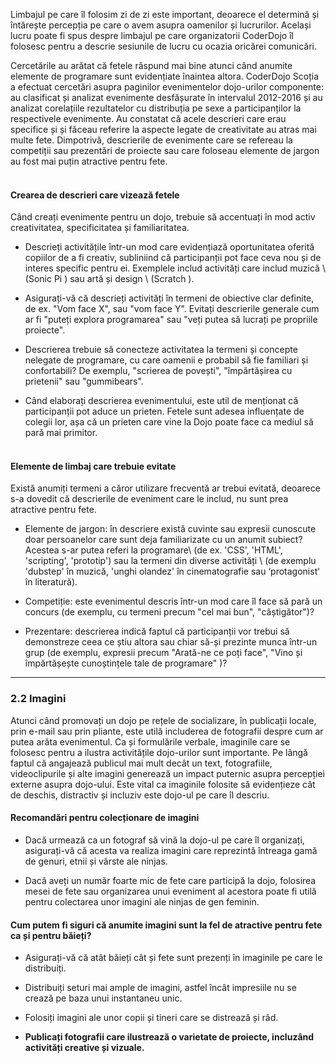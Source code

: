 Limbajul pe care îl folosim zi de zi este important, deoarece el determină și întărește percepția pe care o avem asupra oamenilor și lucrurilor. Același lucru poate fi spus despre limbajul pe care organizatorii CoderDojo îl folosesc pentru a descrie sesiunile de lucru cu ocazia oricărei comunicări. 

Cercetările au arătat că fetele răspund mai bine atunci când anumite elemente de programare sunt evidențiate înaintea altora. CoderDojo Scoția a efectuat cercetări asupra paginilor evenimentelor dojo-urilor componente: au clasificat și analizat evenimente desfășurate în intervalul 2012-2016 și au analizat corelațiile rezultatelor cu distribuția pe sexe a participanților la respectivele evenimente. Au constatat că acele descrieri care erau specifice și și făceau referire la aspecte legate de creativitate au atras mai multe fete. Dimpotrivă, descrierile de evenimente care se refereau la competiții sau prezentări de proiecte sau care foloseau elemente de jargon au fost mai puțin atractive pentru fete.
<br><br/>
#### Crearea de descrieri care vizează fetele

Când creați evenimente pentru un dojo, trebuie să accentuați în mod activ creativitatea, specificitatea și familiaritatea.

* Descrieți activitățile într-un mod care evidențiază oportunitatea oferită copiilor de a fi creativ, subliniind că participanții pot face ceva nou și de interes specific pentru ei. Exemplele includ activități care includ muzică \ (Sonic Pi \) sau artă și design \ (Scratch \).

* Asigurați-vă că descrieți activități în termeni de obiective clar definite, de ex. "Vom face X", sau "vom face Y". Evitați descrierile generale cum ar fi "puteți explora programarea" sau "veți putea să lucrați pe propriile proiecte".

* Descrierea trebuie să conecteze activitatea la termeni și concepte nelegate de programare, cu care oamenii e probabil să fie familiari și confortabili? De exemplu, "scrierea de povești", "împărtășirea cu prietenii" sau "gummibears".

* Când elaborați descrierea evenimentului, este util de menționat că participanții pot aduce un prieten. Fetele sunt adesea influențate de colegii lor, așa că un prieten care vine la Dojo poate face ca mediul să pară mai primitor.
<br><br/>

#### Elemente de limbaj care trebuie evitate

Există anumiți termeni a căror utilizare frecventă ar trebui evitată, deoarece s-a dovedit că descrierile de eveniment care le includ, nu sunt prea atractive pentru fete.

* Elemente de jargon: în descriere există cuvinte sau expresii cunoscute doar persoanelor care sunt deja familiarizate cu un anumit subiect? Acestea s-ar putea referi la programare\ (de ex. 'CSS', 'HTML', 'scripting', 'prototip'\) sau la termeni din diverse activități \ (de exemplu 'dubstep' în muzică, 'unghi olandez' în cinematografie sau ‘protagonist‘ în literatură\).

* Competiție: este evenimentul descris într-un mod care îl face să pară un concurs (de exemplu, cu termeni precum "cel mai bun", "câștigător")?

* Prezentare: descrierea indică faptul că participanții vor trebui să demonstreze ceea ce știu altora sau chiar să-și prezinte munca într-un grup (de exemplu, expresii precum "Arată-ne ce poți face", "Vino și împărtășește cunoștințele tale de programare" \)?

____

### 2.2 Imagini

Atunci când promovați un dojo pe rețele de socializare, în publicații locale, prin e-mail sau prin pliante, este utilă includerea de fotografii despre cum ar putea arăta evenimentul. Ca și formulările verbale, imaginile care se folosesc pentru a ilustra activitățile dojo-urilor sunt importante. Pe lângă faptul că angajează publicul mai mult decât un text, fotografiile, videoclipurile și alte imagini generează un impact puternic asupra percepției externe asupra dojo-ului. Este vital ca imaginile folosite să evidențieze cât de deschis, distractiv și incluziv este dojo-ul pe care îl descriu.

####  Recomandări pentru colecționare de imagini 

* Dacă urmează ca un fotograf să vină la dojo-ul pe care îl organizați, asigurați-vă că acesta va realiza imagini care reprezintă întreaga gamă de genuri, etnii și vârste ale ninjas.

* Dacă aveți un număr foarte mic de fete care participă la dojo, folosirea mesei de fete sau organizarea unui eveniment al acestora poate fi utilă pentru colectarea unor imagini ale ninjas de gen feminin.

  


#### Cum putem fi siguri că anumite imagini sunt la fel de atractive pentru fete ca și pentru băieți?

* Asigurați-vă că atât băieți cât și fete sunt prezenți în imaginile pe care le distribuiți.

* Distribuiți seturi mai ample de imagini, astfel încât impresiile nu se crează pe baza unui instantaneu unic.

* Folosiți imagini ale unor copii și tineri care se distrează și râd. 

* **Publicați fotografii care ilustrează o varietate de proiecte, incluzând activități creative și vizuale.**



